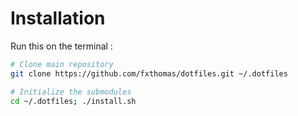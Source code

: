 Installation
============

Run this on the terminal :

```bash
# Clone main repository
git clone https://github.com/fxthomas/dotfiles.git ~/.dotfiles

# Initialize the submodules
cd ~/.dotfiles; ./install.sh
```
